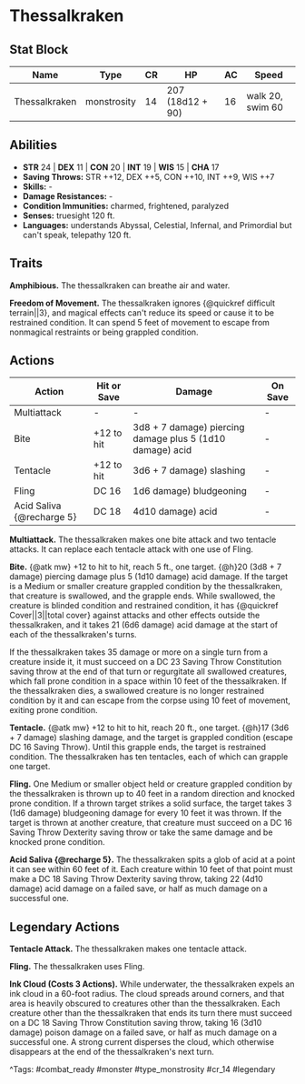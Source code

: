 # Thessalkraken

## Stat Block

| Name | Type | CR | HP | AC | Speed |
|------|------|----|----|----|-------|
| Thessalkraken | monstrosity | 14 | 207 (18d12 + 90) | 16 | walk 20, swim 60 |

## Abilities

- **STR** 24 | **DEX** 11 | **CON** 20 | **INT** 19 | **WIS** 15 | **CHA** 17
- **Saving Throws:** STR ++12, DEX ++5, CON ++10, INT ++9, WIS ++7  
- **Skills:** -  
- **Damage Resistances:** -  
- **Condition Immunities:** charmed, frightened, paralyzed  
- **Senses:** truesight 120 ft.  
- **Languages:** understands Abyssal, Celestial, Infernal, and Primordial but can't speak, telepathy 120 ft.

## Traits

**Amphibious.** The thessalkraken can breathe air and water.

**Freedom of Movement.** The thessalkraken ignores {@quickref difficult terrain||3}, and magical effects can't reduce its speed or cause it to be restrained condition. It can spend 5 feet of movement to escape from nonmagical restraints or being grappled condition.


## Actions

| Action | Hit or Save | Damage | On Save |
|--------|--------------|--------|----------|
| Multiattack | - | - | - |
| Bite | +12 to hit | 3d8 + 7 damage) piercing damage plus 5 (1d10 damage) acid | - |
| Tentacle | +12 to hit | 3d6 + 7 damage) slashing | - |
| Fling | DC 16 | 1d6 damage) bludgeoning | - |
| Acid Saliva {@recharge 5} | DC 18 | 4d10 damage) acid | - |

**Multiattack.** The thessalkraken makes one bite attack and two tentacle attacks. It can replace each tentacle attack with one use of Fling.

**Bite.** {@atk mw} +12 to hit to hit, reach 5 ft., one target. {@h}20 (3d8 + 7 damage) piercing damage plus 5 (1d10 damage) acid damage. If the target is a Medium or smaller creature grappled condition by the thessalkraken, that creature is swallowed, and the grapple ends. While swallowed, the creature is blinded condition and restrained condition, it has {@quickref Cover||3||total cover} against attacks and other effects outside the thessalkraken, and it takes 21 (6d6 damage) acid damage at the start of each of the thessalkraken's turns.

If the thessalkraken takes 35 damage or more on a single turn from a creature inside it, it must succeed on a DC 23 Saving Throw Constitution saving throw at the end of that turn or regurgitate all swallowed creatures, which fall prone condition in a space within 10 feet of the thessalkraken. If the thessalkraken dies, a swallowed creature is no longer restrained condition by it and can escape from the corpse using 10 feet of movement, exiting prone condition.

**Tentacle.** {@atk mw} +12 to hit to hit, reach 20 ft., one target. {@h}17 (3d6 + 7 damage) slashing damage, and the target is grappled condition (escape DC 16 Saving Throw). Until this grapple ends, the target is restrained condition. The thessalkraken has ten tentacles, each of which can grapple one target.

**Fling.** One Medium or smaller object held or creature grappled condition by the thessalkraken is thrown up to 40 feet in a random direction and knocked prone condition. If a thrown target strikes a solid surface, the target takes 3 (1d6 damage) bludgeoning damage for every 10 feet it was thrown. If the target is thrown at another creature, that creature must succeed on a DC 16 Saving Throw Dexterity saving throw or take the same damage and be knocked prone condition.

**Acid Saliva {@recharge 5}.** The thessalkraken spits a glob of acid at a point it can see within 60 feet of it. Each creature within 10 feet of that point must make a DC 18 Saving Throw Dexterity saving throw, taking 22 (4d10 damage) acid damage on a failed save, or half as much damage on a successful one.

## Legendary Actions

**Tentacle Attack.** The thessalkraken makes one tentacle attack.

**Fling.** The thessalkraken uses Fling.

**Ink Cloud (Costs 3 Actions).** While underwater, the thessalkraken expels an ink cloud in a 60-foot radius. The cloud spreads around corners, and that area is heavily obscured to creatures other than the thessalkraken. Each creature other than the thessalkraken that ends its turn there must succeed on a DC 18 Saving Throw Constitution saving throw, taking 16 (3d10 damage) poison damage on a failed save, or half as much damage on a successful one. A strong current disperses the cloud, which otherwise disappears at the end of the thessalkraken's next turn.



^Tags: #combat_ready #monster #type_monstrosity #cr_14 #legendary